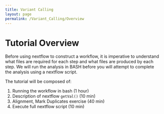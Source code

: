 ```yaml
---
title: Variant Calling
layout: page
permalink: /Variant_Calling/Overview
---
```


# Tutorial Overview
Before using nextflow to construct a workflow, it is imperative to understand what files are required for each step and what files are produced by each step. We will run the analysis in BASH before you will attempt to complete the analysis using a nextflow script.

The tutorial will be composed of:

1. Running the workflow in bash (1 hour)
2. Description of nextflow `getVal()` (10 min)
3. Alignment, Mark Duplicates exercise (40 min)
4. Execute full nextflow script (10 min)
